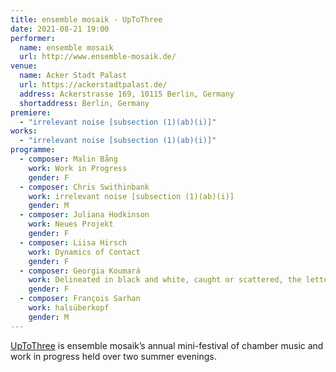 ```yaml
---
title: ensemble mosaik - UpToThree
date: 2021-08-21 19:00
performer:
  name: ensemble mosaik
  url: http://www.ensemble-mosaik.de/
venue:
  name: Acker Stadt Palast
  url: https://ackerstadtpalast.de/
  address: Ackerstrasse 169, 10115 Berlin, Germany
  shortaddress: Berlin, Germany
premiere:
  - "irrelevant noise [subsection (1)(ab)(i)]"
works:
  - "irrelevant noise [subsection (1)(ab)(i)]"
programme:
  - composer: Malin Bång
    work: Work in Progress
    gender: F
  - composer: Chris Swithinbank
    work: irrelevant noise [subsection (1)(ab)(i)]
    gender: M
  - composer: Juliana Hodkinson
    work: Neues Projekt
    gender: F
  - composer: Liisa Hirsch
    work: Dynamics of Contact
    gender: F
  - composer: Georgia Koumará
    work: Delineated in black and white, caught or scattered, the letters dance „Im Vox-Haus“
    gender: F
  - composer: François Sarhan
    work: halsüberkopf
    gender: M
---
```

[UpToThree][utt] is ensemble mosaik’s annual mini-festival of chamber music and work in progress held over two summer evenings.

[utt]: http://ensemble-mosaik.de/uptothree/
